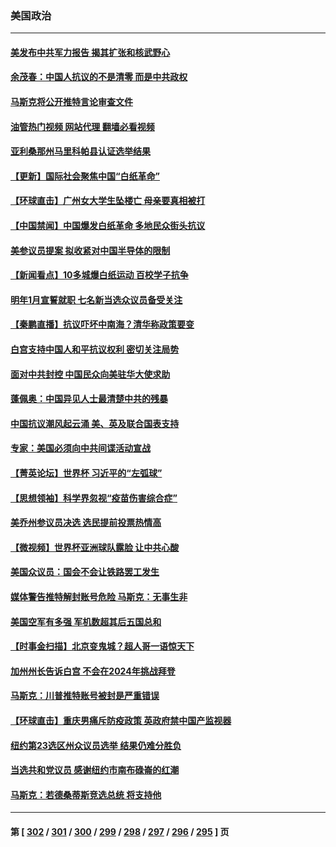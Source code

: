### 美国政治
---
#### [美发布中共军力报告 揭其扩张和核武野心](../../pages/ncid1078159/n13875585.md?11300845) 
#### [余茂春：中国人抗议的不是清零 而是中共政权](../../pages/ncid1078159/n13875591.md?11300845) 
#### [马斯克将公开推特言论审查文件](../../pages/ncid1078159/n13875527.md?11300845) 
#### [油管热门视频 网站代理 翻墙必看视频](http://138.2.39.72:81/youtube.html?epic-marker?11300845)
#### [亚利桑那州马里科帕县认证选举结果](../../pages/ncid1078159/n13874971.md?11300845) 
#### [【更新】国际社会聚焦中国“白纸革命”](../../pages/ncid1078159/n13875376.md?11300845) 
#### [【环球直击】广州女大学生坠楼亡 母亲要真相被打](../../pages/ncid1078159/n13874991.md?11300845) 
#### [【中国禁闻】中国爆发白纸革命 多地民众街头抗议](../../pages/ncid1078159/n13874941.md?11300845) 
#### [美参议员提案 拟收紧对中国半导体的限制](../../pages/ncid1078159/n13875246.md?11300845) 
#### [【新闻看点】10多城爆白纸运动 百校学子抗争](../../pages/ncid1078159/n13874828.md?11300845) 
#### [明年1月宣誓就职 七名新当选众议员备受关注](../../pages/ncid1078159/n13874748.md?11300845) 
#### [【秦鹏直播】抗议吓坏中南海？清华称政策要变](../../pages/ncid1078159/n13874935.md?11300845) 
#### [白宫支持中国人和平抗议权利 密切关注局势](../../pages/ncid1078159/n13874890.md?11300845) 
#### [面对中共封控 中国民众向美驻华大使求助](../../pages/ncid1078159/n13874891.md?11300845) 
#### [蓬佩奥：中国异见人士最清楚中共的残暴](../../pages/ncid1078159/n13874873.md?11300845) 
#### [中国抗议潮风起云涌 美、英及联合国表支持](../../pages/ncid1078159/n13874832.md?11300845) 
#### [专家：美国必须向中共间谍活动宣战](../../pages/ncid1078159/n13874542.md?11300845) 
#### [【菁英论坛】世界杯 习近平的“左弧球”](../../pages/ncid1078159/n13873833.md?11300845) 
#### [【思想领袖】科学界忽视“疫苗伤害综合症”](../../pages/ncid1078159/n13873292.md?11300845) 
#### [美乔州参议员决选 选民提前投票热情高](../../pages/ncid1078159/n13874242.md?11300845) 
#### [【微视频】世界杯亚洲球队露脸 让中共心酸](../../pages/ncid1078159/n13873919.md?11300845) 
#### [美国众议员：国会不会让铁路罢工发生](../../pages/ncid1078159/n13874183.md?11300845) 
#### [媒体警告推特解封账号危险 马斯克：无事生非](../../pages/ncid1078159/n13873858.md?11300845) 
#### [美国空军有多强 军机数超其后五国总和](../../pages/ncid1078159/n13870993.md?11300845) 
#### [【时事金扫描】北京变鬼城？超人哥一语惊天下](../../pages/ncid1078159/n13873715.md?11300845) 
#### [加州州长告诉白宫 不会在2024年挑战拜登](../../pages/ncid1078159/n13873812.md?11300845) 
#### [马斯克：川普推特账号被封是严重错误](../../pages/ncid1078159/n13873622.md?11300845) 
#### [【环球直击】重庆男痛斥防疫政策 英政府禁中国产监视器](../../pages/ncid1078159/n13873278.md?11300845) 
#### [纽约第23选区州众议员选举 结果仍难分胜负](../../pages/ncid1078159/n13873433.md?11300845) 
#### [当选共和党议员 感谢纽约市南布碌崙的红潮](../../pages/ncid1078159/n13873426.md?11300845) 
#### [马斯克：若德桑蒂斯竞选总统 将支持他](../../pages/ncid1078159/n13873416.md?11300845) 

---
#### 第 [ [302](./302.md?11300845) / [301](./301.md?11300845) / [300](./300.md?11300845) / [299](./299.md?11300845) / [298](./298.md?11300845) / [297](./297.md?11300845) / [296](./296.md?11300845) / [295](./295.md?11300845) ] 页
